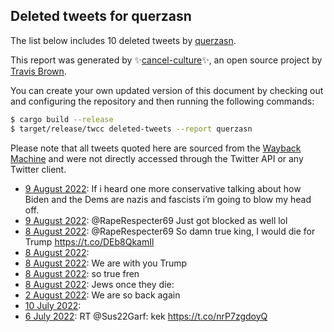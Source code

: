 ## Deleted tweets for querzasn

The list below includes 10 deleted tweets by
[querzasn](https://twitter.com/querzasn).



This report was generated by ✨[cancel-culture](https://github.com/travisbrown/cancel-culture)✨,
an open source project by [Travis Brown](https://twitter.com/travisbrown).

You can create your own updated version of this document by checking out and configuring the
repository and then running the following commands:

```bash
$ cargo build --release
$ target/release/twcc deleted-tweets --report querzasn
```

Please note that all tweets quoted here are sourced from the
[Wayback Machine](https://web.archive.org) and were not directly accessed through the Twitter API or
any Twitter client.

* [ 9 August 2022](https://web.archive.org/web/20220809202420/https://twitter.com/querzasn/status/1557097559268724736): If i heard one more conservative talking about how Biden and the Dems are nazis and fascists i’m going to blow my head off. <!--1557097559268724736-->
* [ 9 August 2022](https://web.archive.org/web/20220809200748/https://twitter.com/querzasn/status/1557096327829495808): @RapeRespecter69 Just got blocked as well lol <!--1557096327829495808-->
* [ 8 August 2022](https://web.archive.org/web/20220808235010/https://twitter.com/querzasn/status/1556789900359368709): @RapeRespecter69 So damn true king, I would die for Trump https://t.co/DEb8QkamIl <!--1556789900359368709-->
* [ 8 August 2022](https://web.archive.org/web/20220808235008/https://twitter.com/querzasn/status/1556786027351638016):  <!--1556789641180749825-->
* [ 8 August 2022](https://web.archive.org/web/20220808235008/https://twitter.com/querzasn/status/1556786027351638016): We are with you Trump <!--1556786027351638016-->
* [ 8 August 2022](https://web.archive.org/web/20220808222423/https://twitter.com/querzasn/status/1556759224302059521): so true fren <!--1556760160764411907-->
* [ 8 August 2022](https://web.archive.org/web/20220808222423/https://twitter.com/querzasn/status/1556759224302059521): Jews once they die: <!--1556759224302059521-->
* [ 2 August 2022](https://web.archive.org/web/20220802205148/https://twitter.com/querzasn/status/1554569564322775046): We are so back again <!--1554569564322775046-->
* [10 July 2022](https://web.archive.org/web/20220710174423/https://twitter.com/querzasn/status/1546187744136790016):  <!--1546187744136790016-->
* [ 6 July 2022](https://web.archive.org/web/20220706194110/https://twitter.com/querzasn/status/1544768437918093313): RT @Sus22Garf: kek https://t.co/nrP7zgdoyQ <!--1544768437918093313-->

